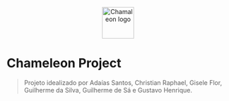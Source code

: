 <p align="center">
    <img src="https://raw.github.com/guilherme-lindo/projeto-bandtec/Site/logo.png
" alt="Chamaleon logo" width="72">
</p>


# Chameleon Project

>Projeto idealizado por Adaías Santos, Christian Raphael, Gisele Flor, 
Guilherme da Silva, Guilherme de Sá e Gustavo Henrique.
